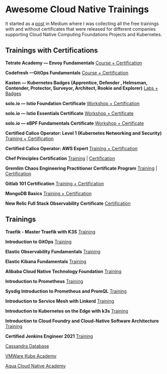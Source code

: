 # Awesome Cloud Native Trainings

It started as a [post](https://joseadanof.medium.com/cloud-native-free-training-and-certifications-4c86851659f8) in Medium where I was collecting all the free trainings with and without certificates that were released for different companies supporting Cloud Native Computing Foundations Projects and Kubernetes.

## Trainings with Certifications

**Tetrate Academy — Envoy Fundamentals**
[Course + Certification](https://academy.tetrate.io/courses/envoy-fundamentals)

**Codefresh —GitOps Fundamentals**
[Course + Certification](https://codefresh.learnworlds.com/)

**Kasten — Kubernetes Badges (Apprentice, Defender , Helmsman, Contender, Protector, Surveyor, Architect, Rookie and Explorer)**
[Labs + Badges](https://learning.kasten.io/)

**solo.io — Istio Foundation Certificate**
[Workshop + Certification](https://www.solo.io/events/upcoming/#workshops)

**solo.io — Istio Essentials Certificate**
[Workshop + Certificate](https://www.solo.io/events/upcoming/#workshops)

**solo.io — eBPF Fundamentals Certificate**
[Workshop + Certificate](https://www.solo.io/events/upcoming/#workshops)

**Certified Calico Operator: Level 1 (Kubernetes Networking and Security)**
[Training + Certification](https://academy.tigera.io/course/certified-calico-operator-level-1/)

**Certified Calico Operator: AWS Expert**
[Training + Certification](https://academy.tigera.io/course/certified-calico-operator-aws-expert/)

**Chef Principles Certification**
[Training](https://learn.chef.io/tracks) | [Certification](https://learn.chef.io/courses/course-v1:chef+CP101+exam/about)

**Gremlim Chaos Engineering Practitioner Certificate Program**
[Training](https://www.gremlin.com/webinars/gremlin-certificate-prep-session) | [Certification](https://gremlin.coassemble.com/unlock/7Jan8Su)

**Gitlab 101 Certification**
[Training + Certification](https://gitlab.edcast.com/pathways/copy-of-gitlab-certification)

**MongoDB Basics**
[Training + Certification](https://university.mongodb.com/courses/M001/about)

**New Relic Full Stack Observability Certificate**
[Certification](https://learn.newrelic.com/full-stack-observability-exam)


## Trainings

**Traefik - Master Traefik with K3S**
[Training](https://academy.traefik.io/courses/master-traefik-proxy-with-k3s)

**Introduction to GitOps**
[Training](https://training.linuxfoundation.org/training/introduction-to-gitops-lfs169/?utm_source=lftraining&utm_medium=pressrelease&utm_campaign=lfs169)

**Elastic Observability Fundamentals**
[Training](https://www.elastic.co/training/observability-fundamentals)

**Elastic Kibana Fundamentals**
[Training](https://www.elastic.co/training/kibana-fundamentals)

**Alibaba Cloud Native Technology Foundation**
[Training](https://edu.alibabacloud.com/certification/university-cloudnative)

**Introduction to Prometheus**
[Training](https://training.promlabs.com/training/introduction-to-prometheus)

**Sysdig Introduction to Prometheus and PromQL**
[Training](https://learn.sysdig.com/introduction-to-prometheus-and-promql)

**Introduction to Service Mesh with Linkerd**
[Training](https://training.linuxfoundation.org/training/introduction-to-service-mesh-with-linkerd-lfs143/)

**Introduction to Kubernetes on the Edge with k3s**
[Training](https://training.linuxfoundation.org/training/introduction-to-kubernetes-on-edge-with-k3s-lfs156x/)

**Introduction to Cloud Foundry and Cloud-Native Software Architecture**
[Training](https://training.linuxfoundation.org/training/introduction-to-cloud-foundry-and-cloud-native-software-architecture/)

**Certified Jenkins Engineer 2021**
[Training](https://standard.cbu.cloudbees.com/series/exam-preparation-certified-jenkins-engineer-cje)

[Cassandra Database](https://auth.cloud.datastax.com/auth/realms/CloudUsers/protocol/saml/clients/absorb)

[VMWare Kube Academy](https://kube.academy/courses)

[Aqua Cloud Native Academy](https://www.aquasec.com/cloud-native-academy/devsecops/shift-left-devops/)

